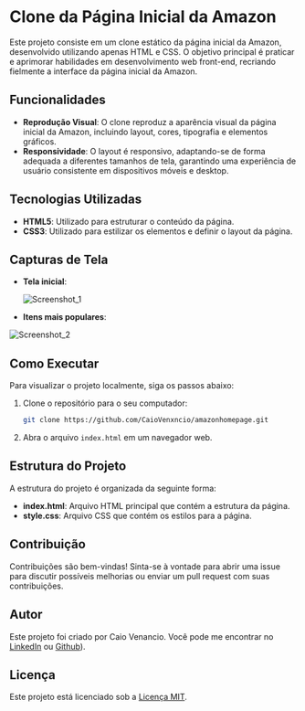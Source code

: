 # Clone da Página Inicial da Amazon

Este projeto consiste em um clone estático da página inicial da Amazon, desenvolvido utilizando apenas HTML e CSS. O objetivo principal é praticar e aprimorar habilidades em desenvolvimento web front-end, recriando fielmente a interface da página inicial da Amazon.

## Funcionalidades

- **Reprodução Visual**: O clone reproduz a aparência visual da página inicial da Amazon, incluindo layout, cores, tipografia e elementos gráficos.
- **Responsividade**: O layout é responsivo, adaptando-se de forma adequada a diferentes tamanhos de tela, garantindo uma experiência de usuário consistente em dispositivos móveis e desktop.

## Tecnologias Utilizadas

- **HTML5**: Utilizado para estruturar o conteúdo da página.
- **CSS3**: Utilizado para estilizar os elementos e definir o layout da página.

## Capturas de Tela

- **Tela inicial**:
  
  ![Screenshot_1](https://github.com/CaioVenxncio/amazonhomepage/assets/161903325/caaac0f0-0bd1-4051-87b3-bd1ea7d4b537)

- **Itens mais populares**:

![Screenshot_2](https://github.com/CaioVenxncio/amazonhomepage/assets/161903325/186bd134-68a9-4b30-b70e-efa0d3f942eb)


## Como Executar

Para visualizar o projeto localmente, siga os passos abaixo:

1. Clone o repositório para o seu computador:

   ```bash
   git clone https://github.com/CaioVenxncio/amazonhomepage.git


3. Abra o arquivo `index.html` em um navegador web.


## Estrutura do Projeto

A estrutura do projeto é organizada da seguinte forma:

- **index.html**: Arquivo HTML principal que contém a estrutura da página.
- **style.css**: Arquivo CSS que contém os estilos para a página.

## Contribuição

Contribuições são bem-vindas! Sinta-se à vontade para abrir uma issue para discutir possíveis melhorias ou enviar um pull request com suas contribuições.


## Autor

Este projeto foi criado por Caio Venancio. Você pode me encontrar no [LinkedIn](https://www.linkedin.com/in/caio-venancio-58724a226/) ou [Github](https://github.com/CaioVenxncio)).

## Licença

Este projeto está licenciado sob a [Licença MIT](LICENSE.md).
